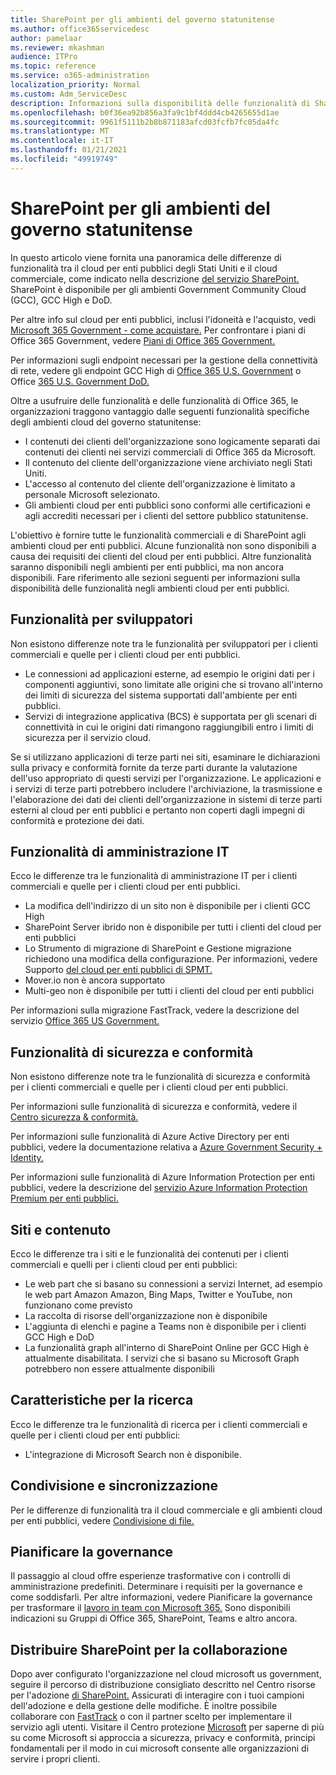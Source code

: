 ```yaml
---
title: SharePoint per gli ambienti del governo statunitense
ms.author: office365servicedesc
author: pamelaar
ms.reviewer: mkashman
audience: ITPro
ms.topic: reference
ms.service: o365-administration
localization_priority: Normal
ms.custom: Adm_ServiceDesc
description: Informazioni sulla disponibilità delle funzionalità di SharePoint per i clienti cloud del governo statunitense.
ms.openlocfilehash: b0f36ea92b856a3fa9c1bf4ddd4cb4265655d1ae
ms.sourcegitcommit: 9961f5111b2b8b871183afcd03fcfb7fc05da4fc
ms.translationtype: MT
ms.contentlocale: it-IT
ms.lasthandoff: 01/21/2021
ms.locfileid: "49919749"
---
```

# <a name="sharepoint-for-us-government-environments"></a>SharePoint per gli ambienti del governo statunitense

In questo articolo viene fornita una panoramica delle differenze di funzionalità tra il cloud per enti pubblici degli Stati Uniti e il cloud commerciale, come indicato nella descrizione [del servizio SharePoint.](/office365/servicedescriptions/sharepoint-online-service-description/sharepoint-online-service-description) SharePoint è disponibile per gli ambienti Government Community Cloud (GCC), GCC High e DoD. 

Per altre info sul cloud per enti pubblici, inclusi l'idoneità e l'acquisto, vedi [Microsoft 365 Government - come acquistare.](/office365/servicedescriptions/office-365-platform-service-description/office-365-us-government/microsoft-365-government-how-to-buy) Per confrontare i piani di Office 365 Government, vedere [Piani di Office 365 Government.](https://www.microsoft.com/microsoft-365/government/compare-office-365-government-plans?rtc=1#EligibilityRequirements)

Per informazioni sugli endpoint necessari per la gestione della connettività di rete, vedere gli endpoint GCC High di [Office 365 U.S. Government](/office365/enterprise/office-365-u-s-government-gcc-high-endpoints#sharepoint-online-and-onedrive-for-business) o Office [365 U.S. Government DoD.](/office365/enterprise/office-365-u-s-government-dod-endpoints#sharepoint-online-and-onedrive-for-business)

Oltre a usufruire delle funzionalità e delle funzionalità di Office 365, le organizzazioni traggono vantaggio dalle seguenti funzionalità specifiche degli ambienti cloud del governo statunitense:

-   I contenuti dei clienti dell'organizzazione sono logicamente separati dai contenuti dei clienti nei servizi commerciali di Office 365 da Microsoft.
-   Il contenuto del cliente dell'organizzazione viene archiviato negli Stati Uniti.
-   L'accesso al contenuto del cliente dell'organizzazione è limitato a personale Microsoft selezionato.
-   Gli ambienti cloud per enti pubblici sono conformi alle certificazioni e agli accrediti necessari per i clienti del settore pubblico statunitense.

L'obiettivo è fornire tutte le funzionalità commerciali e di SharePoint agli ambienti cloud per enti pubblici. Alcune funzionalità non sono disponibili a causa dei requisiti dei clienti del cloud per enti pubblici. Altre funzionalità saranno disponibili negli ambienti per enti pubblici, ma non ancora disponibili. Fare riferimento alle sezioni seguenti per informazioni sulla disponibilità delle funzionalità negli ambienti cloud per enti pubblici.

## <a name="developer-features"></a>Funzionalità per sviluppatori

Non esistono differenze note tra le funzionalità per sviluppatori per i clienti commerciali e quelle per i clienti cloud per enti pubblici.

- Le connessioni ad applicazioni esterne, ad esempio le origini dati per i componenti aggiuntivi, sono limitate alle origini che si trovano all'interno dei limiti di sicurezza del sistema supportati dall'ambiente per enti pubblici.
- Servizi di integrazione applicativa (BCS) è supportata per gli scenari di connettività in cui le origini dati rimangono raggiungibili entro i limiti di sicurezza per il servizio cloud.

Se si utilizzano applicazioni di terze parti nei siti, esaminare le dichiarazioni sulla privacy e conformità fornite da terze parti durante la valutazione dell'uso appropriato di questi servizi per l'organizzazione. Le applicazioni e i servizi di terze parti potrebbero includere l'archiviazione, la trasmissione e l'elaborazione dei dati dei clienti dell'organizzazione in sistemi di terze parti esterni al cloud per enti pubblici e pertanto non coperti dagli impegni di conformità e protezione dei dati. 

## <a name="it-admin-features"></a>Funzionalità di amministrazione IT

Ecco le differenze tra le funzionalità di amministrazione IT per i clienti commerciali e quelle per i clienti cloud per enti pubblici.

- La modifica dell'indirizzo di un sito non è disponibile per i clienti GCC High
- SharePoint Server ibrido non è disponibile per tutti i clienti del cloud per enti pubblici
- Lo Strumento di migrazione di SharePoint e Gestione migrazione richiedono una modifica della configurazione. Per informazioni, vedere Supporto [del cloud per enti pubblici di SPMT.](/sharepointmigration/spmt-install-issues#government-cloud-support)
- Mover.io non è ancora supportato
- Multi-geo non è disponibile per tutti i clienti del cloud per enti pubblici

Per informazioni sulla migrazione FastTrack, vedere la descrizione del servizio [Office 365 US Government.](/office365/servicedescriptions/office-365-platform-service-description/office-365-us-government/office-365-us-government#data-migrations-performed-by-fasttrack)

## <a name="security-and-compliance-features"></a>Funzionalità di sicurezza e conformità

Non esistono differenze note tra le funzionalità di sicurezza e conformità per i clienti commerciali e quelle per i clienti cloud per enti pubblici.

Per informazioni sulle funzionalità di sicurezza e conformità, vedere il [Centro sicurezza & conformità.](https://docs.microsoft.com/office365/servicedescriptions/office-365-platform-service-description/office-365-securitycompliance-center)

Per informazioni sulle funzionalità di Azure Active Directory per enti pubblici, vedere la documentazione relativa a [Azure Government Security + Identity.](/azure/azure-government/documentation-government-services-securityandidentity#azure-active-directory) 

Per informazioni sulle funzionalità di Azure Information Protection per enti pubblici, vedere la descrizione del [servizio Azure Information Protection Premium per enti pubblici.](/enterprise-mobility-security/solutions/ems-aip-premium-govt-service-description) 

## <a name="sites-and-content"></a>Siti e contenuto

Ecco le differenze tra i siti e le funzionalità dei contenuti per i clienti commerciali e quelli per i clienti cloud per enti pubblici:

- Le web part che si basano su connessioni a servizi Internet, ad esempio le web part Amazon Amazon, Bing Maps, Twitter e YouTube, non funzionano come previsto
- La raccolta di risorse dell'organizzazione non è disponibile
- L'aggiunta di elenchi e pagine a Teams non è disponibile per i clienti GCC High e DoD
- La funzionalità graph all'interno di SharePoint Online per GCC High è attualmente disabilitata. I servizi che si basano su Microsoft Graph potrebbero non essere attualmente disponibili

## <a name="search-features"></a>Caratteristiche per la ricerca

Ecco le differenze tra le funzionalità di ricerca per i clienti commerciali e quelle per i clienti cloud per enti pubblici:

- L'integrazione di Microsoft Search non è disponibile.

## <a name="sharing-and-sync"></a>Condivisione e sincronizzazione

Per le differenze di funzionalità tra il cloud commerciale e gli ambienti cloud per enti pubblici, vedere [Condivisione di file.](/office365/servicedescriptions/office-365-platform-service-description/office-365-us-government/gcc-high-and-dod#file-sharing)

## <a name="plan-for-governance"></a>Pianificare la governance

Il passaggio al cloud offre esperienze trasformative con i controlli di amministrazione predefiniti. Determinare i requisiti per la governance e come soddisfarli. Per altre informazioni, vedere Pianificare la governance per trasformare il [lavoro in team con Microsoft 365.](https://resources.techcommunity.microsoft.com/teamwork-governance/) Sono disponibili indicazioni su Gruppi di Office 365, SharePoint, Teams e altro ancora.

## <a name="deploy-sharepoint-for-collaboration"></a>Distribuire SharePoint per la collaborazione

Dopo aver configurato l'organizzazione nel cloud microsoft us government, seguire il percorso di distribuzione consigliato descritto nel Centro risorse per l'adozione [di SharePoint.](https://resources.techcommunity.microsoft.com/resources/SharePoint-adoption/) Assicurati di interagire con i tuoi campioni dell'adozione e della gestione delle modifiche.
È inoltre possibile collaborare con [FastTrack](https://www.microsoft.com/fasttrack) o con il partner scelto per implementare il servizio agli utenti.
Visitare il Centro protezione [Microsoft](https://www.microsoft.com/trust-center) per saperne di più su come Microsoft si approccia a sicurezza, privacy e conformità, principi fondamentali per il modo in cui microsoft consente alle organizzazioni di servire i propri clienti.
